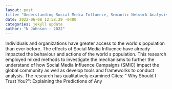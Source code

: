 ```yaml
--- 
layout: post 
title: "Understanding Social Media Influence, Semantic Network Analysis, and Thematic Campaign Campaign Classification Using Machine Learning" 
date: 2022-06-08 12:58:29 -0400 
categories: jekyll update 
author: "N Johnson - 2022" 
--- 
```

Individuals and organizations have greater access to the world s population than ever before. The effects of Social Media Influence have already impacted the behaviour and actions of the world s population. This research employed mixed methods to investigate the mechanisms to further the understand of how Social Media Influence Campaigns (SMIC) impact the global community as well as develop tools and frameworks to conduct analysis. The research has qualitatively examined Cites: " Why Should I Trust You?": Explaining the Predictions of Any